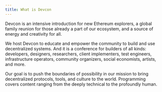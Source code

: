 ```yaml
---
title: What is Devcon
---
```


Devcon is an intensive introduction for new Ethereum explorers, a global family reunion for those already a part of our ecosystem, and a source of energy and creativity for all.

We host Devcon to educate and empower the community to build and use decentralized systems. And it is a conference for builders of all kinds: developers, designers, researchers, client implementers, test engineers, infrastructure operators, community organizers, social economists, artists, and more.

Our goal is to push the boundaries of possibility in our mission to bring decentralized protocols, tools, and culture to the world. Programming covers content ranging from the deeply technical to the profoundly human.
